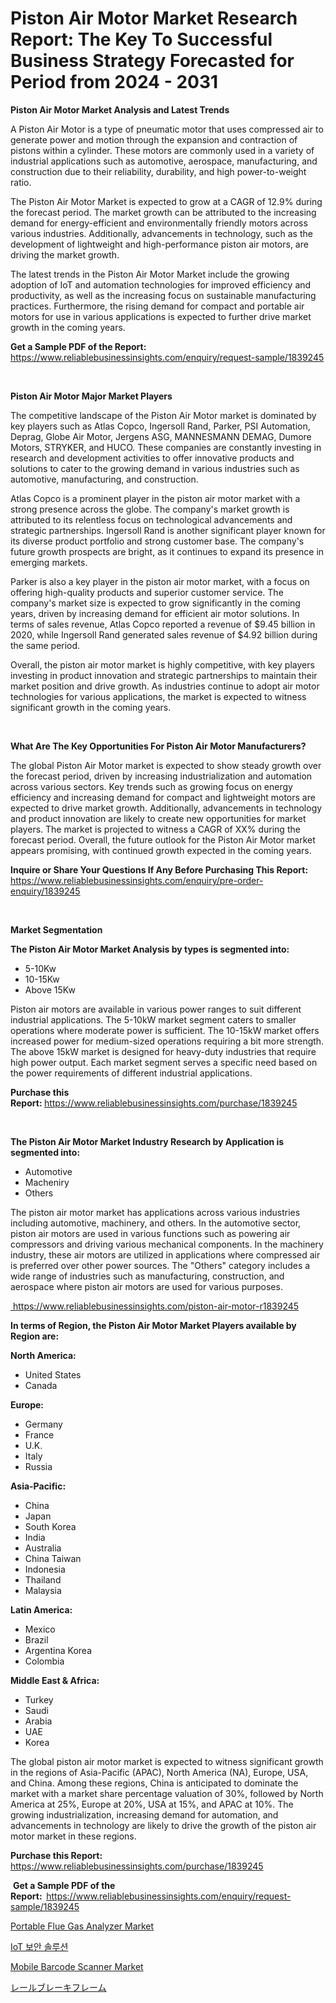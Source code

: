 <p><h1>Piston Air Motor Market Research Report: The Key To Successful Business Strategy Forecasted for Period from 2024 - 2031</h1></p><p><strong>Piston Air Motor Market Analysis and Latest Trends</strong></p>
<p><p>A Piston Air Motor is a type of pneumatic motor that uses compressed air to generate power and motion through the expansion and contraction of pistons within a cylinder. These motors are commonly used in a variety of industrial applications such as automotive, aerospace, manufacturing, and construction due to their reliability, durability, and high power-to-weight ratio.</p><p>The Piston Air Motor Market is expected to grow at a CAGR of 12.9% during the forecast period. The market growth can be attributed to the increasing demand for energy-efficient and environmentally friendly motors across various industries. Additionally, advancements in technology, such as the development of lightweight and high-performance piston air motors, are driving the market growth.</p><p>The latest trends in the Piston Air Motor Market include the growing adoption of IoT and automation technologies for improved efficiency and productivity, as well as the increasing focus on sustainable manufacturing practices. Furthermore, the rising demand for compact and portable air motors for use in various applications is expected to further drive market growth in the coming years.</p></p>
<p><strong>Get a Sample PDF of the Report:&nbsp;</strong> <a href="https://www.reliablebusinessinsights.com/enquiry/request-sample/1839245">https://www.reliablebusinessinsights.com/enquiry/request-sample/1839245</a></p>
<p>&nbsp;</p>
<p><strong>Piston Air Motor Major Market Players</strong></p>
<p><p>The competitive landscape of the Piston Air Motor market is dominated by key players such as Atlas Copco, Ingersoll Rand, Parker, PSI Automation, Deprag, Globe Air Motor, Jergens ASG, MANNESMANN DEMAG, Dumore Motors, STRYKER, and HUCO. These companies are constantly investing in research and development activities to offer innovative products and solutions to cater to the growing demand in various industries such as automotive, manufacturing, and construction.</p><p>Atlas Copco is a prominent player in the piston air motor market with a strong presence across the globe. The company's market growth is attributed to its relentless focus on technological advancements and strategic partnerships. Ingersoll Rand is another significant player known for its diverse product portfolio and strong customer base. The company's future growth prospects are bright, as it continues to expand its presence in emerging markets.</p><p>Parker is also a key player in the piston air motor market, with a focus on offering high-quality products and superior customer service. The company's market size is expected to grow significantly in the coming years, driven by increasing demand for efficient air motor solutions. In terms of sales revenue, Atlas Copco reported a revenue of $9.45 billion in 2020, while Ingersoll Rand generated sales revenue of $4.92 billion during the same period.</p><p>Overall, the piston air motor market is highly competitive, with key players investing in product innovation and strategic partnerships to maintain their market position and drive growth. As industries continue to adopt air motor technologies for various applications, the market is expected to witness significant growth in the coming years.</p></p>
<p>&nbsp;</p>
<p><strong>What Are The Key Opportunities For Piston Air Motor Manufacturers?</strong></p>
<p><p>The global Piston Air Motor market is expected to show steady growth over the forecast period, driven by increasing industrialization and automation across various sectors. Key trends such as growing focus on energy efficiency and increasing demand for compact and lightweight motors are expected to drive market growth. Additionally, advancements in technology and product innovation are likely to create new opportunities for market players. The market is projected to witness a CAGR of XX% during the forecast period. Overall, the future outlook for the Piston Air Motor market appears promising, with continued growth expected in the coming years.</p></p>
<p><strong>Inquire or Share Your Questions If Any Before Purchasing This Report:</strong> <a href="https://www.reliablebusinessinsights.com/enquiry/pre-order-enquiry/1839245">https://www.reliablebusinessinsights.com/enquiry/pre-order-enquiry/1839245</a></p>
<p>&nbsp;</p>
<p><strong>Market Segmentation</strong></p>
<p><strong>The Piston Air Motor Market Analysis by types is segmented into:</strong></p>
<p><ul><li>5-10Kw</li><li>10-15Kw</li><li>Above 15Kw</li></ul></p>
<p><p>Piston air motors are available in various power ranges to suit different industrial applications. The 5-10kW market segment caters to smaller operations where moderate power is sufficient. The 10-15kW market offers increased power for medium-sized operations requiring a bit more strength. The above 15kW market is designed for heavy-duty industries that require high power output. Each market segment serves a specific need based on the power requirements of different industrial applications.</p></p>
<p><strong>Purchase this Report:&nbsp;</strong><a href="https://www.reliablebusinessinsights.com/purchase/1839245">https://www.reliablebusinessinsights.com/purchase/1839245</a></p>
<p>&nbsp;</p>
<p><strong>The Piston Air Motor Market Industry Research by Application is segmented into:</strong></p>
<p><ul><li>Automotive</li><li>Macheniry</li><li>Others</li></ul></p>
<p><p>The piston air motor market has applications across various industries including automotive, machinery, and others. In the automotive sector, piston air motors are used in various functions such as powering air compressors and driving various mechanical components. In the machinery industry, these air motors are utilized in applications where compressed air is preferred over other power sources. The "Others" category includes a wide range of industries such as manufacturing, construction, and aerospace where piston air motors are used for various purposes.</p></p>
<p><a href="https://www.reliablebusinessinsights.com/piston-air-motor-r1839245">&nbsp;https://www.reliablebusinessinsights.com/piston-air-motor-r1839245</a></p>
<p><strong>In terms of Region, the Piston Air Motor Market Players available by Region are:</strong></p>
<p>
    <p> <strong> North America: </strong>
        <ul>
            <li>United States</li>
            <li>Canada</li>
        </ul>
        </p> 
    <p> <strong> Europe: </strong>
        <ul>
            <li>Germany</li>
            <li>France</li>
            <li>U.K.</li>
            <li>Italy</li>
            <li>Russia</li>
        </ul>
        </p> 
    <p> <strong> Asia-Pacific: </strong>
        <ul>
            <li>China</li>
            <li>Japan</li>
            <li>South Korea</li>
            <li>India</li>
            <li>Australia</li>
            <li>China Taiwan</li>
            <li>Indonesia</li>
            <li>Thailand</li>
            <li>Malaysia</li>
        </ul>
        </p> 
    <p> <strong> Latin America: </strong>
        <ul>
            <li>Mexico</li>
            <li>Brazil</li>
            <li>Argentina Korea</li>
            <li>Colombia</li>
        </ul>
        </p> 
    <p> <strong> Middle East & Africa: </strong>
        <ul>
            <li>Turkey</li>
            <li>Saudi</li>
            <li>Arabia</li>
            <li>UAE</li>
            <li>Korea</li>
        </ul>
    </p>
    </p>
<p><p>The global piston air motor market is expected to witness significant growth in the regions of Asia-Pacific (APAC), North America (NA), Europe, USA, and China. Among these regions, China is anticipated to dominate the market with a market share percentage valuation of 30%, followed by North America at 25%, Europe at 20%, USA at 15%, and APAC at 10%. The growing industrialization, increasing demand for automation, and advancements in technology are likely to drive the growth of the piston air motor market in these regions.</p></p>
<p><strong>Purchase this Report: </strong><a href="https://www.reliablebusinessinsights.com/purchase/1839245">https://www.reliablebusinessinsights.com/purchase/1839245</a></p>
<p>&nbsp;<strong>Get a Sample PDF of the Report:&nbsp;&nbsp;</strong><a href="https://www.reliablebusinessinsights.com/enquiry/request-sample/1839245">https://www.reliablebusinessinsights.com/enquiry/request-sample/1839245</a></p>
<p><strong></strong></p>
<p><p><a href="https://github.com/janetchuadff364/Market-Research-Report-List-1/blob/main/portable-flue-gas-analyzer-market.md">Portable Flue Gas Analyzer Market</a></p><p><a href="https://medium.com/@carmellalang1/2024%EB%85%84%EB%B6%80%ED%84%B0-2031%EB%85%84%EA%B9%8C%EC%A7%80%EC%9D%98-%EA%B8%80%EB%A1%9C%EB%B2%8C-%EC%A0%84%EB%A7%9D%EA%B3%BC-%EB%AF%B8%EB%9E%98-%EC%A0%84%EB%A7%9D-iot-%EB%B3%B4%EC%95%88-%EC%86%94%EB%A3%A8%EC%85%98-%EC%8B%9C%EC%9E%A5%EC%9D%98-%EC%8B%A0%ED%9D%A5-%ED%8A%B8%EB%A0%8C%EB%93%9C-1663c7d53523">IoT 보안 솔루션</a></p><p><a href="https://github.com/btwcqfvq34/Market-Research-Report-List-1/blob/main/mobile-barcode-scanner-market.md">Mobile Barcode Scanner Market</a></p><p><a href="https://github.com/TerrellConn/Market-Research-Report-List-1/blob/main/7745044156757.md">レールブレーキフレーム</a></p></p>